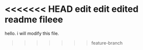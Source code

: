 <<<<<<< HEAD
edit edit edited readme fileee
=======
hello. i will modify this file.
>>>>>>> feature-branch
